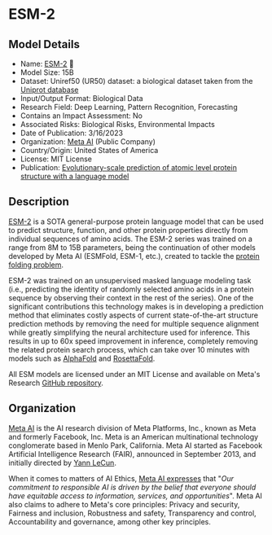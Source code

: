 # ESM-2

## Model Details

- Name: [ESM-2](https://www.science.org/doi/abs/10.1126/science.ade2574) 🧬
- Model Size: 15B
- Dataset: Uniref50 (UR50) dataset: a biological dataset taken from the [Uniprot database](https://www.uniprot.org/)
- Input/Output Format: Biological Data
- Research Field: Deep Learning, Pattern Recognition, Forecasting
- Contains an Impact Assessment: No
- Associated Risks: Biological Risks, Environmental Impacts
- Date of Publication: 3/16/2023
- Organization: [Meta AI](https://ai.meta.com/) (Public Company)
- Country/Origin: United States of America
- License: MIT License
- Publication: [Evolutionary-scale prediction of atomic level protein structure with a language model](https://www.biorxiv.org/content/10.1101/2022.07.20.500902v3)

## Description

[ESM-2](https://github.com/facebookresearch/esm) is a SOTA general-purpose protein language model that can be used to predict structure, function, and other protein properties directly from individual sequences of amino acids. The ESM-2 series was trained on a range from 8M to 15B parameters, being the continuation of other models developed by Meta AI (ESMFold, ESM-1, etc.), created to tackle the [protein folding problem](https://en.wikipedia.org/wiki/Protein_folding).
  
ESM-2 was trained on an unsupervised masked language modeling task (i.e., predicting the identity of randomly selected amino acids in a protein sequence by observing their context in the rest of the series). One of the significant contributions this technology makes is in developing a prediction method that eliminates costly aspects of current state-of-the-art structure prediction methods by removing the need for multiple sequence alignment while greatly simplifying the neural architecture used for inference. This results in up to 60x speed improvement in inference, completely removing the related protein search process, which can take over 10 minutes with models such as [AlphaFold](https://www.nature.com/articles/s41586-021-03819-2) and [RosettaFold](https://www.science.org/doi/10.1126/science.abj8754).
  
All ESM models are licensed under an MIT License and available on Meta's Research [GitHub repository](https://github.com/facebookresearch/esm).

## Organization

[Meta AI](https://ai.facebook.com/) is the AI research division of Meta Platforms, Inc., known as Meta and formerly Facebook, Inc. Meta is an American multinational technology conglomerate based in Menlo Park, California. Meta AI started as Facebook Artificial Intelligence Research (FAIR), announced in September 2013, and initially directed by [Yann LeCun](https://en.wikipedia.org/wiki/Yann_LeCun "Yann LeCun").  
  
When it comes to matters of AI Ethics, [Meta AI expresses](https://ai.meta.com/about/) that "_Our commitment to responsible AI is driven by the belief that everyone should have equitable access to information, services, and opportunities_". Meta AI also claims to adhere to Meta's core principles: Privacy and security, Fairness and inclusion, Robustness and safety, Transparency and control, Accountability and governance, among other key principles.
